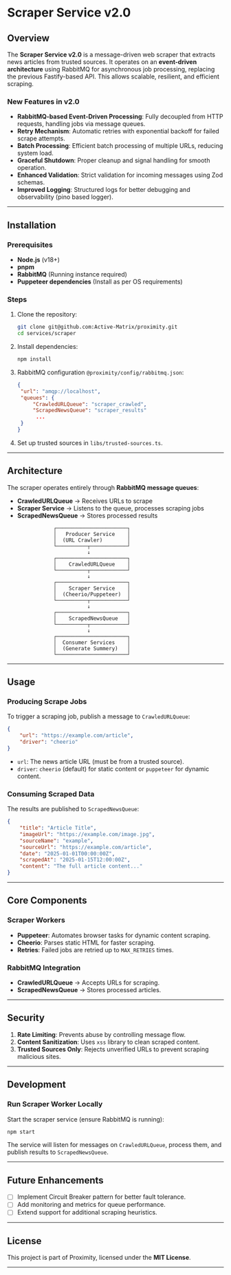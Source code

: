 # Scraper Service v2.0

## Overview

The **Scraper Service v2.0** is a message-driven web scraper that extracts news articles from trusted sources. It operates on an **event-driven architecture** using RabbitMQ for asynchronous job processing, replacing the previous Fastify-based API. This allows scalable, resilient, and efficient scraping.

### New Features in v2.0

- **RabbitMQ-based Event-Driven Processing**: Fully decoupled from HTTP requests, handling jobs via message queues.
- **Retry Mechanism**: Automatic retries with exponential backoff for failed scrape attempts.
- **Batch Processing**: Efficient batch processing of multiple URLs, reducing system load.
- **Graceful Shutdown**: Proper cleanup and signal handling for smooth operation.
- **Enhanced Validation**: Strict validation for incoming messages using Zod schemas.
- **Improved Logging**: Structured logs for better debugging and observability (pino based logger).

---

## Installation

### Prerequisites

- **Node.js** (v18+)
- **pnpm**
- **RabbitMQ** (Running instance required)
- **Puppeteer dependencies** (Install as per OS requirements)

### Steps

1. Clone the repository:

   ```bash
   git clone git@github.com:Active-Matrix/proximity.git
   cd services/scraper
   ```

2. Install dependencies:

   ```bash
   npm install
   ```

3. RabbitMQ configuration `@proximity/config/rabbitmq.json`:

   ```json
   {
   	"url": "amqp://localhost",
   	"queues": {
   		"CrawledURLQueue": "scraper_crawled",
   		"ScrapedNewsQueue": "scraper_results"
         ...
   	}
   }
   ```

4. Set up trusted sources in `libs/trusted-sources.ts`.

---

## Architecture

The scraper operates entirely through **RabbitMQ message queues**:

- **CrawledURLQueue** → Receives URLs to scrape
- **Scraper Service** → Listens to the queue, processes scraping jobs
- **ScrapedNewsQueue** → Stores processed results

```
               ┌───────────────────────┐
               │   Producer Service    │
               │  (URL Crawler)        │
               └──────────┬────────────┘
                          ↓
               ┌───────────────────────┐
               │    CrawledURLQueue    │
               └──────────┬────────────┘
                          ↓
               ┌───────────────────────┐
               │    Scraper Service    │
               │  (Cheerio/Puppeteer)  │
               └──────────┬────────────┘
                          ↓
               ┌───────────────────────┐
               │    ScrapedNewsQueue   │
               └──────────┬────────────┘
                          ↓
               ┌───────────────────────┐
               │  Consumer Services    │
               │  (Generate Summery)   │
               └───────────────────────┘
```

---

## Usage

### Producing Scrape Jobs

To trigger a scraping job, publish a message to `CrawledURLQueue`:

```json
{
	"url": "https://example.com/article",
	"driver": "cheerio"
}
```

- `url`: The news article URL (must be from a trusted source).
- `driver`: `cheerio` (default) for static content or `puppeteer` for dynamic content.

### Consuming Scraped Data

The results are published to `ScrapedNewsQueue`:

```json
{
	"title": "Article Title",
	"imageUrl": "https://example.com/image.jpg",
	"sourceName": "example",
	"sourceUrl": "https://example.com/article",
	"date": "2025-01-01T00:00:00Z",
	"scrapedAt": "2025-01-15T12:00:00Z",
	"content": "The full article content..."
}
```

---

## Core Components

### **Scraper Workers**

- **Puppeteer**: Automates browser tasks for dynamic content scraping.
- **Cheerio**: Parses static HTML for faster scraping.
- **Retries**: Failed jobs are retried up to `MAX_RETRIES` times.

### **RabbitMQ Integration**

- **CrawledURLQueue** → Accepts URLs for scraping.
- **ScrapedNewsQueue** → Stores processed articles.

---

## Security

1. **Rate Limiting**: Prevents abuse by controlling message flow.
2. **Content Sanitization**: Uses `xss` library to clean scraped content.
3. **Trusted Sources Only**: Rejects unverified URLs to prevent scraping malicious sites.

---

## Development

### Run Scraper Worker Locally

Start the scraper service (ensure RabbitMQ is running):

```bash
npm start
```

The service will listen for messages on `CrawledURLQueue`, process them, and publish results to `ScrapedNewsQueue`.

---

## Future Enhancements

- [ ] Implement Circuit Breaker pattern for better fault tolerance.
- [ ] Add monitoring and metrics for queue performance.
- [ ] Extend support for additional scraping heuristics.

---

## License

This project is part of Proximity, licensed under the **MIT License**.

---
